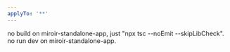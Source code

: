 ```yaml
---
applyTo: '**'
---
```

no build on miroir-standalone-app, just "npx tsc --noEmit --skipLibCheck". no run dev on miroir-standalone-app.